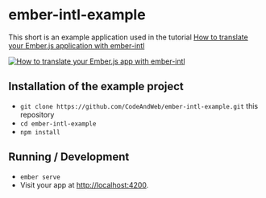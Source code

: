 # ember-intl-example

This short is an example application used in the tutorial
[How to translate your Ember.js application with ember-intl](https://www.codeandweb.com/babeledit/tutorials/how-to-translate-your-ember-app-with-enber-intl)

<a href="https://www.codeandweb.com/babeledit/tutorials/how-to-translate-your-ember-app-with-enber-intl">
<img alt="How to translate your Ember.js app with ember-intl" src="https://www.codeandweb.com/blog/2019/02/07/how-to-translate-your-ember-app-with-enber-intl/_opengraph-image.png"/>
</a>

## Installation of the example project

* `git clone https://github.com/CodeAndWeb/ember-intl-example.git` this repository
* `cd ember-intl-example`
* `npm install`

## Running / Development

* `ember serve`
* Visit your app at [http://localhost:4200](http://localhost:4200).

